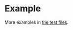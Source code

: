 # Example

More examples in [the test files](https://github.com/aureooms/medar/tree/master/test/src).
